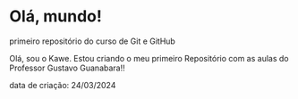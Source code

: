 # Olá, mundo!
 primeiro repositório do curso de Git e GitHub

 Olá, sou o Kawe. Estou criando o meu primeiro Repositório com as aulas
 do Professor Gustavo Guanabara!!

data de criação:
 24/03/2024
